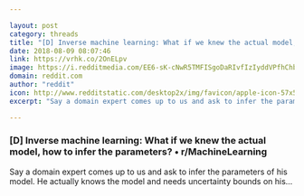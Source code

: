 ```yaml
---

layout: post
category: threads
title: "[D] Inverse machine learning: What if we knew the actual model, how to infer the parameters?"
date: 2018-08-09 08:07:46
link: https://vrhk.co/2OnELpv
image: https://i.redditmedia.com/EE6-sK-cNwR5TMFISgoDaRIvfIzIyddVPfhChb_T5D4.jpg?w=216&s=dc78cefe086916aa7c73e31fbec7c4e2
domain: reddit.com
author: "reddit"
icon: http://www.redditstatic.com/desktop2x/img/favicon/apple-icon-57x57.png
excerpt: "Say a domain expert comes up to us and ask to infer the parameters of his model. He actually knows the model and needs uncertainty bounds on his..."

---
```


### [D] Inverse machine learning: What if we knew the actual model, how to infer the parameters? • r/MachineLearning

Say a domain expert comes up to us and ask to infer the parameters of his model. He actually knows the model and needs uncertainty bounds on his...